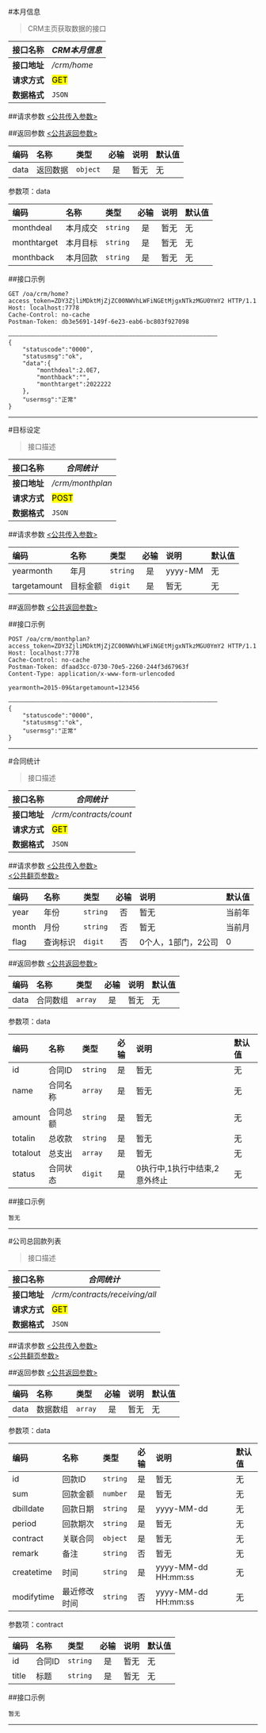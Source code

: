 #本月信息
>CRM主页获取数据的接口

| 接口名称 | *CRM本月信息* |
| -- | -- |
| **接口地址** | */crm/home* |
| **请求方式** | <mark>GET</mark> |
| **数据格式** | <code>JSON</code> |


##请求参数
[<公共传入参数>](../README.md)

##返回参数
[<公共返回参数>](../README.md)

|编码|名称|类型|必输|说明|默认值|
|:---|:---|:---|:--:|:---|:-----|
|data|返回数据|<code>object</code>|是|暂无|无|

参数项：data

|编码|名称|类型|必输|说明|默认值|
|:---|:---|:---|:--:|:---|:-----|
|monthdeal|本月成交|<code>string</code>|是|暂无|无|
|monthtarget|本月目标|<code>string</code>|是|暂无|无|
|monthback|本月回款|<code>string</code>|是|暂无|无|

##接口示例

```
GET /oa/crm/home?access_token=ZDY3ZjliMDktMjZjZC00NWVhLWFiNGEtMjgxNTkzMGU0YmY2 HTTP/1.1
Host: localhost:7778
Cache-Control: no-cache
Postman-Token: db3e5691-149f-6e23-eab6-bc803f927098

———————————————————————————————————————————————————————————
{
	"statuscode":"0000",
	"statusmsg":"ok",
	"data":{
		"monthdeal":2.0E7,
		"monthback":"",
		"monthtarget":2022222
	},
	"usermsg":"正常"
}
```

***




#目标设定
>接口描述


| 接口名称 | *合同统计* |
| -- | -- |
| **接口地址** | */crm/monthplan* |
| **请求方式** | <mark>POST</mark> |
| **数据格式** | <code>JSON</code> |


##请求参数
[<公共传入参数>](../README.md)  

|编码|名称|类型|必输|说明|默认值|
|:---|:---|:---|:--:|:---|:-----|
|yearmonth|年月|<code>string</code>|是|yyyy-MM|无|
|targetamount|目标金额|<code>digit</code>|是|暂无|无|

##返回参数
[<公共返回参数>](../README.md)

##接口示例

```
POST /oa/crm/monthplan?access_token=ZDY3ZjliMDktMjZjZC00NWVhLWFiNGEtMjgxNTkzMGU0YmY2 HTTP/1.1
Host: localhost:7778
Cache-Control: no-cache
Postman-Token: dfaad3cc-0730-70e5-2260-244f3d67963f
Content-Type: application/x-www-form-urlencoded

yearmonth=2015-09&targetamount=123456

———————————————————————————————————————————————————————————
{
	"statuscode":"0000",
	"statusmsg":"ok",
	"usermsg":"正常"
}
```

***




#合同统计
>接口描述


| 接口名称 | *合同统计* |
| -- | -- |
| **接口地址** | */crm/contracts/count* |
| **请求方式** | <mark>GET</mark> |
| **数据格式** | <code>JSON</code> |


##请求参数
[<公共传入参数>](../README.md)  
[<公共翻页参数>](../README.md)

|编码|名称|类型|必输|说明|默认值|
|:---|:---|:---|:--:|:---|:-----|
|year|年份|<code>string</code>|否|暂无|当前年|
|month|月份|<code>string</code>|否|暂无|当前月|
|flag|查询标识|<code>digit</code>|否|0个人，1部门，2公司|0|

##返回参数
[<公共返回参数>](../README.md)

|编码|名称|类型|必输|说明|默认值|
|:---|:---|:---|:--:|:---|:-----|
|data|合同数组|<code>array</code>|是|暂无|无|

参数项：data

|编码|名称|类型|必输|说明|默认值|
|:---|:---|:---|:--:|:---|:-----|
|id|合同ID|<code>string</code>|是|暂无|无|
|name|合同名称|<code>array</code>|是|暂无|无|
|amount|合同总额|<code>string</code>|是|暂无|无|
|totalin|总收款|<code>string</code>|是|暂无|无|
|totalout|总支出|<code>array</code>|是|暂无|无|
|status|合同状态|<code>digit</code>|是|0执行中,1执行中结束,2意外终止|无|

##接口示例

```
暂无

```

***




#公司总回款列表
>接口描述


| 接口名称 | *合同统计* |
| -- | -- |
| **接口地址** | */crm/contracts/receiving/all* |
| **请求方式** | <mark>GET</mark> |
| **数据格式** | <code>JSON</code> |


##请求参数
[<公共传入参数>](../README.md)  
[<公共翻页参数>](../README.md)

##返回参数
[<公共返回参数>](../README.md)

|编码|名称|类型|必输|说明|默认值|
|:---|:---|:---|:--:|:---|:-----|
|data|数据数组|<code>array</code>|是|暂无|无|

参数项：data

|编码|名称|类型|必输|说明|默认值|
|:---|:---|:---|:--:|:---|:-----|
|id|回款ID|<code>string</code>|是|暂无|无|
|sum|回款金额|<code>number</code>|是|暂无|无|
|dbilldate|回款日期|<code>string</code>|是|yyyy-MM-dd|无|
|period|回款期次|<code>string</code>|是|暂无|无|
|contract|关联合同|<code>object</code>|是|暂无|无|
|remark|备注|<code>string</code>|否|暂无|无|
|createtime|时间|<code>string</code>|是|yyyy-MM-dd HH:mm:ss|无|
|modifytime|最近修改时间|<code>string</code>|否|yyyy-MM-dd HH:mm:ss|无|

参数项：contract

|编码|名称|类型|必输|说明|默认值|
|:---|:---|:---|:--:|:---|:-----|
|id|合同ID|<code>string</code>|是|暂无|无|
|title|标题|<code>string</code>|是|暂无|无|


##接口示例

```
暂无

```

***
